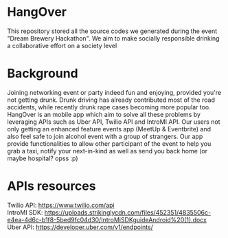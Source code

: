 # HangOver
This repository stored all the source codes we generated during the event "Dream Brewery Hackathon". We aim to make socially responsible drinking a collaborative effort on a society level

# Background
Joining networking event or party indeed fun and enjoying, provided you're not getting drunk. Drunk driving has already contributed most of the road accidents, while recently drunk rape cases becoming more popular too. 
HangOver is an mobile app which aim to solve all these problems by leveraging APIs such as Uber API, Twilio API and IntroMI API. Our users not only getting an enhanced feature events app (MeetUp & Eventbrite) and also feel safe to join alcohol event with a group of strangers. Our app provide functionalities to allow other participant of the event to help you grab a taxi, notify your next-in-kind as well as send you back home (or maybe hospital? opss :p)

# APIs resources
Twilio API: https://www.twilio.com/api <br />
IntroMI SDK: https://uploads.strikinglycdn.com/files/452351/4835506c-e4ea-4d6c-b1f8-5bed9fc04d30/IntroMiSDKguideAndroid%20(1).docx<br />
Uber API: https://developer.uber.com/v1/endpoints/
